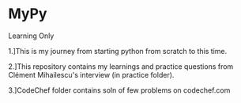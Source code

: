 # MyPy
Learning Only

1.]This is my journey from starting python from scratch to this time.

2.]This repository contains my learnings and practice questions from Clément Mihailescu's interview (in practice folder).

3.]CodeChef folder contains soln of few problems on codechef.com
